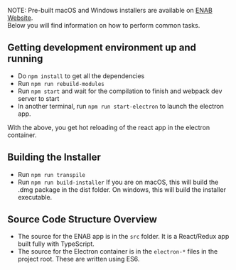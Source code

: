 NOTE: Pre-built macOS and Windows installers are available on [ENAB Website](https://www.enab-app.com).  
Below you will find information on how to perform common tasks. 

## Getting development environment up and running
- Do `npm install` to get all the dependencies
- Run `npm run rebuild-modules`
- Run `npm start` and wait for the compilation to finish and webpack dev server to start
- In another terminal, run `npm run start-electron` to launch the electron app. 

With the above, you get hot reloading of the react app in the electron container.

## Building the Installer
- Run `npm run transpile`
- Run `npm run build-installer`
If you are on macOS, this will build the .dmg package in the dist folder. On windows, this will build the installer executable.

## Source Code Structure Overview
- The source for the ENAB app is in the `src` folder. It is a React/Redux app built fully with TypeScript. 
- The source for the Electron container is in the `electron-*` files in the project root. These are written using ES6.